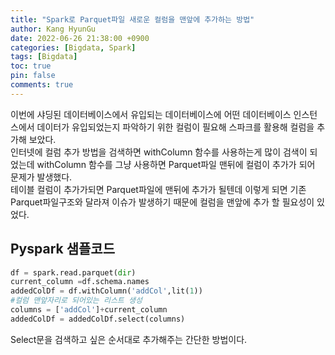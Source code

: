 ```yaml
---
title: "Spark로 Parquet파일 새로운 컬럼을 맨앞에 추가하는 방법"
author: Kang HyunGu
date: 2022-06-26 21:38:00 +0900
categories: [Bigdata, Spark]
tags: [Bigdata]
toc: true
pin: false
comments: true
---
```



이번에 샤딩된 데이터베이스에서 유입되는 데이터베이스에 어떤 데이터베이스 인스턴스에서 데이터가 유입되었는지 파악하기 위한 컬럼이 필요해 스파크를 활용해 컬럼을 추가해 보았다.  
인터넷에 컬럼 추가 방법을 검색하면 withColumn 함수를 사용하는게 많이 검색이 되었는데
withColumn 함수를 그냥 사용하면 Parquet파일 맨뒤에 컬럼이 추가가 되어 문제가 발생했다.  
테이블 컬럼이 추가가되면 Parquet파일에 맨뒤에 추가가 될텐데 이렇게 되면 기존 Parquet파일구조와 달라져 이슈가 발생하기 때문에 컬럼을 맨앞에 추가 할 필요성이 있었다.

## Pyspark 샘플코드
``` python
df = spark.read.parquet(dir)
current_column =df.schema.names
addedColDf = df.withColumn('addCol',lit(1))
#컬럼 맨앞자리로 되어있는 리스트 생성
columns = ['addCol']+current_column
addedColDf = addedColDf.select(columns)
```
Select문을 검색하고 싶은 순서대로 추가해주는 간단한 방법이다.
